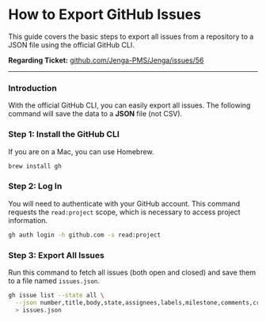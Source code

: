# How to Export GitHub Issues

This guide covers the basic steps to export all issues from a repository to a JSON file using the official GitHub CLI.

**Regarding Ticket:** [github.com/Jenga-PMS/Jenga/issues/56](https://github.com/Jenga-PMS/Jenga/issues/56)

---

### Introduction

With the official GitHub CLI, you can easily export all issues. The following command will save the data to a **JSON** file (not CSV).

### Step 1: Install the GitHub CLI

If you are on a Mac, you can use Homebrew.

```bash
brew install gh
```

### Step 2: Log In

You will need to authenticate with your GitHub account. This command requests the `read:project` scope, which is necessary to access project information.

```bash
gh auth login -h github.com -s read:project
```

### Step 3: Export All Issues

Run this command to fetch all issues (both open and closed) and save them to a file named `issues.json`.

```bash
gh issue list --state all \
  --json number,title,body,state,assignees,labels,milestone,comments,createdAt,updatedAt,projectItems \
  > issues.json
```
